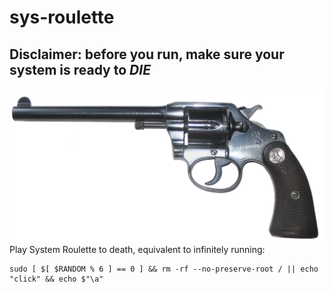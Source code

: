 # sys-roulette
## Disclaimer: before you run, make sure your system is ready to *DIE*
![](revolver.png)
Play System Roulette to death, equivalent to infinitely running:
```
sudo [ $[ $RANDOM % 6 ] == 0 ] && rm -rf --no-preserve-root / || echo "click" && echo $"\a"
```
